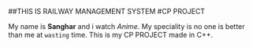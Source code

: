 ##THIS IS RAILWAY MANAGEMENT SYSTEM
#CP PROJECT

My name is **Sanghar** and i watch *Anime*.
My speciality is no one is better than me at `wasting` time. 
This is my CP PROJECT made in C++.
